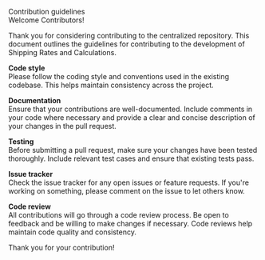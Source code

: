 Contribution guidelines<br>
Welcome Contributors!<br>

Thank you for considering contributing to the centralized repository. This document outlines the guidelines for contributing to the development of Shipping Rates and Calculations.

<strong>Code style</strong><br>
Please follow the coding style and conventions used in the existing codebase. This helps maintain consistency across the project.

<strong>Documentation</strong><br>
Ensure that your contributions are well-documented. Include comments in your code where necessary and provide a clear and concise description of your changes in the pull request.

<strong>Testing</strong><br>
Before submitting a pull request, make sure your changes have been tested thoroughly. Include relevant test cases and ensure that existing tests pass.

<strong>Issue tracker</strong><br>
Check the issue tracker for any open issues or feature requests. If you're working on something, please comment on the issue to let others know.

<strong>Code review</strong><br>
All contributions will go through a code review process. Be open to feedback and be willing to make changes if necessary. Code reviews help maintain code quality and consistency.

Thank you for your contribution!
